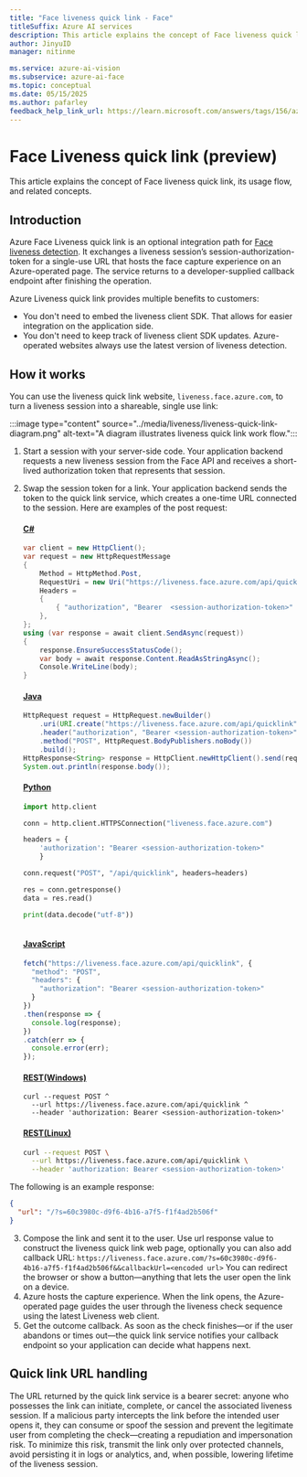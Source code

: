 ```yaml
---
title: "Face liveness quick link - Face"
titleSuffix: Azure AI services
description: This article explains the concept of Face liveness quick link, its usage flow, and related concepts. 
author: JinyuID
manager: nitinme

ms.service: azure-ai-vision
ms.subservice: azure-ai-face
ms.topic: conceptual
ms.date: 05/15/2025
ms.author: pafarley
feedback_help_link_url: https://learn.microsoft.com/answers/tags/156/azure-face
---
```


# Face Liveness quick link (preview)

This article explains the concept of Face liveness quick link, its usage flow, and related concepts.

## Introduction

Azure Face Liveness quick link is an optional integration path for [Face liveness detection](concept-face-liveness-detection.md). It exchanges a liveness session’s session-authorization-token for a single-use URL that hosts the face capture experience on an Azure-operated page. The service returns to a developer-supplied callback endpoint after finishing the operation. 

Azure Liveness quick link provides multiple benefits to customers: 
- You don't need to embed the liveness client SDK. That allows for easier integration on the application side.
- You don't need to keep track of liveness client SDK updates. Azure-operated websites always use the latest version of liveness detection.

## How it works

You can use the liveness quick link website, `liveness.face.azure.com`, to turn a liveness session into a shareable, single use link:

:::image type="content" source="../media/liveness/liveness-quick-link-diagram.png" alt-text="A diagram illustrates liveness quick link work flow.":::

1.	Start a session with your server-side code. Your application backend requests a new liveness session from the Face API and receives a short-lived authorization token that represents that session.
2.	Swap the session token for a link. Your application backend sends the token to the quick link service, which creates a one-time URL connected to the session. Here are examples of the post request:

    #### [C#](#tab/csharp)
    ```csharp
    var client = new HttpClient();
    var request = new HttpRequestMessage
    {
        Method = HttpMethod.Post,
        RequestUri = new Uri("https://liveness.face.azure.com/api/quicklink"),
        Headers =
        {
            { "authorization", "Bearer  <session-authorization-token>" },
        },
    };
    using (var response = await client.SendAsync(request))
    {
        response.EnsureSuccessStatusCode();
        var body = await response.Content.ReadAsStringAsync();
        Console.WriteLine(body);
    }
    ```

    #### [Java](#tab/java)
    ```java
    HttpRequest request = HttpRequest.newBuilder()
        .uri(URI.create("https://liveness.face.azure.com/api/quicklink"))
        .header("authorization", "Bearer <session-authorization-token>")
        .method("POST", HttpRequest.BodyPublishers.noBody())
        .build();
    HttpResponse<String> response = HttpClient.newHttpClient().send(request, HttpResponse.BodyHandlers.ofString());
    System.out.println(response.body());
    ```
    
    #### [Python](#tab/python)
    ```python
    import http.client
    
    conn = http.client.HTTPSConnection("liveness.face.azure.com")
    
    headers = {
        'authorization': "Bearer <session-authorization-token>"
        }
    
    conn.request("POST", "/api/quicklink", headers=headers)
    
    res = conn.getresponse()
    data = res.read()
    
    print(data.decode("utf-8"))
        
    ```
    
    #### [JavaScript](#tab/javascript)
    ```javascript
    fetch("https://liveness.face.azure.com/api/quicklink", {
      "method": "POST",
      "headers": {
        "authorization": "Bearer <session-authorization-token>"
      }
    })
    .then(response => {
      console.log(response);
    })
    .catch(err => {
      console.error(err);
    });
    ```

    #### [REST(Windows)](#tab/cmd)
    ```console
    curl --request POST ^
      --url https://liveness.face.azure.com/api/quicklink ^
      --header 'authorization: Bearer <session-authorization-token>'
    ```
    
    #### [REST(Linux)](#tab/bash)
    ```bash
    curl --request POST \
      --url https://liveness.face.azure.com/api/quicklink \
      --header 'authorization: Bearer <session-authorization-token>'
    ```

The following is an example response:
    
  ```json
  {
    "url": "/?s=60c3980c-d9f6-4b16-a7f5-f1f4ad2b506f"
  }
  ```

3. Compose the link and sent it to the user. Use url response value to construct the liveness quick link web page, optionally you can also add callback URL: `https://liveness.face.azure.com/?s=60c3980c-d9f6-4b16-a7f5-f1f4ad2b506f&&callbackUrl=<encoded url>` You can redirect the browser or show a button—anything that lets the user open the link on a device.
4. Azure hosts the capture experience. When the link opens, the Azure-operated page guides the user through the liveness check sequence using the latest Liveness web client.
5. Get the outcome callback. As soon as the check finishes—or if the user abandons or times out—the quick link service notifies your callback endpoint so your application can decide what happens next.

## Quick link URL handling

The URL returned by the quick link service is a bearer secret: anyone who possesses the link can initiate, complete, or cancel the associated liveness session. If a malicious party intercepts the link before the intended user opens it, they can consume or spoof the session and prevent the legitimate user from completing the check—creating a repudiation and impersonation risk. To minimize this risk, transmit the link only over protected channels, avoid persisting it in logs or analytics, and, when possible, lowering lifetime of the liveness session.
